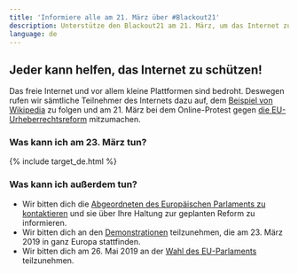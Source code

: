 ```yaml
---
title: 'Informiere alle am 21. März über #Blackout21'
description: Unterstütze den Blackout21 am 21. März, um das Internet zu schützen!
language: de
---
```


## Jeder kann helfen, das Internet zu schützen!

Das freie Internet und vor allem kleine Plattformen sind bedroht. Deswegen rufen wir
sämtliche Teilnehmer des Internets dazu auf, dem [Beispiel von Wikipedia][1] zu folgen
und am 21. März bei dem Online-Protest gegen [die EU-Urheberrechtsreform][2] mitzumachen.

### Was kann ich am 23. März tun?

{% include target_de.html %}

### Was kann ich außerdem tun?

* Wir bitten dich die [Abgeordneten des Europäischen Parlaments zu kontaktieren][3] und sie über Ihre Haltung zur geplanten Reform zu informieren.
* Wir bitten dich an den [Demonstrationen][4] teilzunehmen, die am 23. März 2019 in ganz Europa stattfinden.
* Wir bitten dich am 26. Mai 2019 an der [Wahl des EU-Parlaments][5] teilzunehmen.

[1]: https://de.wikipedia.org/wiki/Wikipedia:Meinungsbilder/Protest_gegen_EU-Urheberrechtsreform
[2]: https://saveyourinternet.eu/
[3]: https://saveyourinternet.eu/de/
[4]: https://savetheinternet.info/demos
[5]: http://www.europarl.europa.eu/at-your-service/de/be-heard/elections
